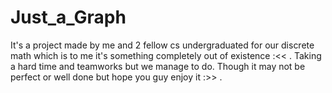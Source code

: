 # Just_a_Graph
It's a project made by me and 2 fellow cs undergraduated for our discrete math which is to me it's something completely out of existence :<< .
Taking a hard time and teamworks but we manage to do. Though it may not be perfect or well done but hope you guy enjoy it :>> .
